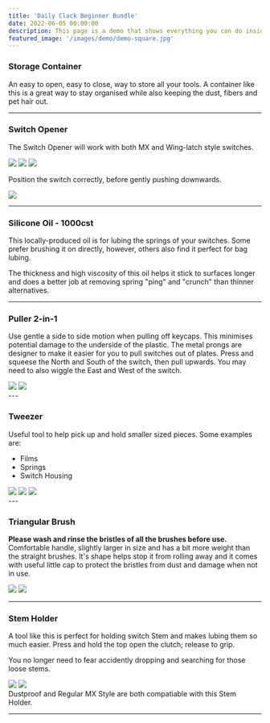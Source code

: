 ```yaml
---
title: 'Daily Clack Beginner Bundle'
date: 2022-06-05 00:00:00
description: This page is a demo that shows everything you can do inside portfolio and blog posts.
featured_image: '/images/demo/demo-square.jpg'
---
```


### Storage Container
An easy to open, easy to close, way to store all your tools. A container like this is a great way to stay organised while also keeping the dust, fibers and pet hair out. 

---

### Switch Opener
The Switch Opener will work with both MX and Wing-latch style switches.

<div class="gallery" data-columns="3">
	<img src="/images/Photo_Blog/Switch_Opener.jpg">
	<img src="/images/Photo_Blog/Switch_Opener_Kailh.jpg">
	<img src="/images/Photo_Blog/Switch_Opener_MX.jpg">
</div>

Position the switch correctly, before gently pushing downwards. 

<div class="gallery1" data-columns="2">
	<img src="/images/Photo_Blog/Switch_Opener_MX_Open.jpg">
</div>

---

### Silicone Oil - 1000cst
This locally-produced oil is for lubing the springs of your switches. Some prefer brushing it on directly, however, others also find it perfect for bag lubing. 
 
<div class="gallery" data-columns="3">

</div>
The thickness and high viscosity of this oil helps it stick to surfaces longer and does a better job at removing spring "ping" and "crunch" than thinner alternatives. 

---

### Puller 2-in-1 
Use gentle a side to side motion when pulling off keycaps. This minimises potential damage to the underside of the plastic. 
The metal prongs are designer to make it easier for you to pull switches out of plates. Press and squeese the North and South of the switch, then pull upwards. 
You may need to also wiggle the East and West of the switch. 

<div class="gallery" data-columns="2">
<img src="/images/Photo_Blog/Wire_Puller.jpg">
<img src="/images/Photo_Blog/Switch_Puller.jpg">
</div>
---

### Tweezer
Useful tool to help pick up and hold smaller sized pieces.
Some examples are:
* Films
* Springs
* Switch Housing

<div class="gallery" data-columns="3">
	<img src="/images/Photo_Blog/Tweeser_Film.jpg">
	<img src="/images/Photo_Blog/Tweeser_Spring.jpg">
	<img src="/images/Photo_Blog/Tweeser_Top.jpg">
</div>
---

### Triangular Brush
**Please wash and rinse the bristles of all the brushes before use.**
Comfortable handle, slightly larger in size and has a bit more weight than the straight brushes. 
It's shape helps stop it from rolling away and it comes with useful little cap to protect the bristles from dust and damage when not in use.  

<div class="gallery" data-columns="2">
	<img src="/images/Photo_Blog/Brush.jpg">
	<img src="/images/Photo_Blog/Brush_2.jpg">
</div>

---

### Stem Holder
A tool like this is perfect for holding switch Stem and makes lubing them so much easier. Press and hold the top open the clutch; release to grip. 

You no longer need to fear accidently dropping and searching for those loose stems.  

<div class="gallery" data-columns="2">
	<img src="/images/Photo_Blog/Stem_Holder_Dustproof.jpg">
	<img src="/images/Photo_Blog/Stem_Holder_MX.jpg">
</div>
Dustproof and Regular MX Style are both compatiable with this Stem Holder. 

---

